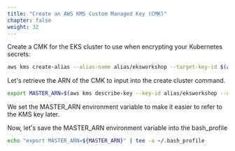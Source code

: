 ```yaml
---
title: "Create an AWS KMS Custom Managed Key (CMK)"
chapter: false
weight: 32
---
```




Create a CMK for the EKS cluster to use when encrypting your Kubernetes secrets:
```bash
aws kms create-alias --alias-name alias/eksworkshop --target-key-id $(aws kms create-key --query KeyMetadata.Arn --output text)
```

Let's retrieve the ARN of the CMK to input into the create cluster command.

```bash
export MASTER_ARN=$(aws kms describe-key --key-id alias/eksworkshop --query KeyMetadata.Arn --output text)
```

We set the MASTER_ARN environment variable to make it easier to refer to the KMS key later.

Now, let's save the MASTER_ARN environment variable into the bash_profile

```bash
echo "export MASTER_ARN=${MASTER_ARN}" | tee -a ~/.bash_profile
```
